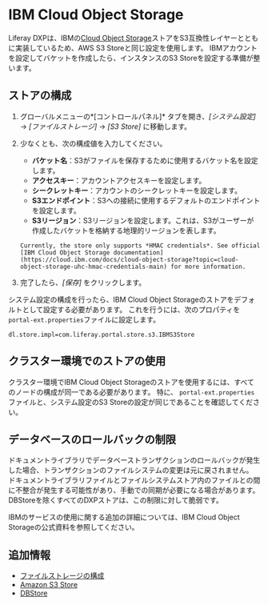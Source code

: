 # IBM Cloud Object Storage

Liferay DXPは、IBMの[Cloud Object Storage](https://cloud.ibm.com/docs/cloud-object-storage?topic=cloud-object-storage-getting-started-cloud-object-storage)ストアをS3互換性レイヤーとともに実装しているため、AWS S3 Storeと同じ設定を使用します。 IBMアカウントを設定してバケットを作成したら、インスタンスのS3 Storeを設定する準備が整います。

## ストアの構成

1.  グローバルメニューの*[コントロールパネル]* タブを開き、*[システム設定]* → *[ファイルストレージ]* → *[S3 Store]* に移動します。

2.  少なくとも、次の構成値を入力してください。

      - **バケット名**：S3がファイルを保存するために使用するバケット名を設定します。
      - **アクセスキー**：アカウントアクセスキーを設定します。
      - **シークレットキー**：アカウントのシークレットキーを設定します。
      - **S3エンドポイント**：S3への接続に使用するデフォルトのエンドポイントを設定します。
      - **S3リージョン**：S3リージョンを設定します。これは、S3がユーザーが作成したバケットを格納する地理的リージョンを表します。
    
    <!-- end list -->
    
    ```{important}
    Currently, the store only supports *HMAC credentials*. See official [IBM Cloud Object Storage documentation](https://cloud.ibm.com/docs/cloud-object-storage?topic=cloud-object-storage-uhc-hmac-credentials-main) for more information.
    ```

3.  完了したら、*[保存]* をクリックします。

システム設定の構成を行ったら、IBM Cloud Object Storageのストアをデフォルトとして設定する必要があります。 これを行うには、次のプロパティを`portal-ext.properties`ファイルに設定します。

``` properties
dl.store.impl=com.liferay.portal.store.s3.IBMS3Store
```

## クラスター環境でのストアの使用

クラスター環境でIBM Cloud Object Storageのストアを使用するには、すべてのノードの構成が同一である必要があります。 特に、 `portal-ext.properties`ファイルと、システム設定のS3 Storeの設定が同じであることを確認してください。

## データベースのロールバックの制限

ドキュメントライブラリでデータベーストランザクションのロールバックが発生した場合、トランザクションのファイルシステムの変更は元に戻されません。 ドキュメントライブラリファイルとファイルシステムストア内のファイルとの間に不整合が発生する可能性があり、手動での同期が必要になる場合があります。 DBStoreを除くすべてのDXPストアは、この制限に対して脆弱です。

IBMのサービスの使用に関する追加の詳細については、IBM Cloud Object Storageの公式資料を参照してください。

## 追加情報

  - [ファイルストレージの構成](../configuring-file-storage.md)
  - [Amazon S3 Store](./amazon-s3-store.md)
  - [DBStore](./dbstore.md)
